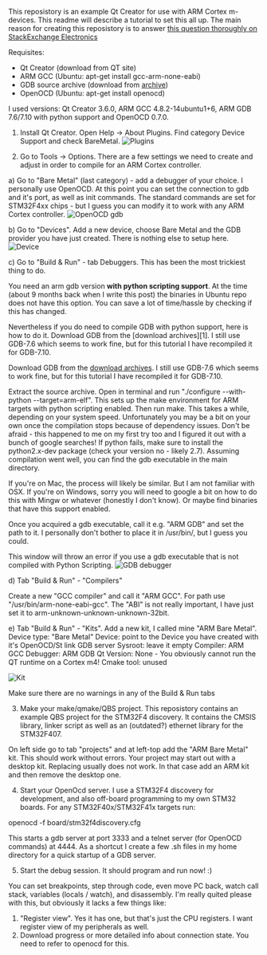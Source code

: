 This reposistory is an example Qt Creator for use with ARM Cortex m-devices. This readme will describe a tutorial to set this all up. 
The main reason for creating this reposistory is to answer [this question thoroughly on StackExchange Electronics](http://electronics.stackexchange.com/questions/212018/creating-a-qt-project-for-an-arm-stm32-microcontroller/212077#212077)

Requisites:

- Qt Creator (download from QT site)
- ARM GCC (Ubuntu: apt-get install gcc-arm-none-eabi)
- GDB source archive (download from [archive](http://ftp.gnu.org/gnu/gdb/))
- OpenOCD (Ubuntu: apt-get install openocd)

I used versions: Qt Creator 3.6.0, ARM GCC 4.8.2-14ubuntu1+6, ARM GDB 7.6/7.10 with python support and OpenOCD 0.7.0.

1) Install Qt Creator. Open Help -> About Plugins. Find category Device Support and check BareMetal.
![Plugins](https://raw.githubusercontent.com/nlhans/qt-baremetal/master/img/plugin.png)

2) Go to Tools -> Options. There are a few settings we need to create and adjust in order to compile for an ARM Cortex controller.

a) Go to "Bare Metal" (last category) - add a debugger of your choice. I personally use OpenOCD. At this point you can set the connection to gdb and it's port, as well as init commands. The standard commands are set for STM32F4xx chips - but I guess you can modify it to work with any ARM Cortex controller.
![OpenOCD gdb](https://raw.githubusercontent.com/nlhans/qt-baremetal/master/img/openocd-gdb.png)

b) Go to "Devices". Add a new device, choose Bare Metal and the GDB provider you have just created. There is nothing else to setup here.
![Device](https://raw.githubusercontent.com/nlhans/qt-baremetal/master/img/device.png)

c) Go to "Build & Run" - tab Debuggers. This has been the most trickiest thing to do.

You need an arm gdb version **with python scripting support**. At the time (about 9 months back when I write this post) the binaries in Ubuntu repo does not have this option. You can save a lot of time/hassle by checking if this has changed.

Nevertheless if you do need to compile GDB with python support, here is how to do it. Download GDB from the [download archives][1]. I still use GDB-7.6 which seems to work fine, but for this tutorial I have recompiled it for GDB-7.10.

Download GDB from the [download archives](http://ftp.gnu.org/gnu/gdb/). I still use GDB-7.6 which seems to work fine, but for this tutorial I have recompiled it for GDB-7.10.

Extract the source archive. Open in terminal and run "./configure --with-python --target=arm-elf". This sets up the make environment for ARM targets with python scripting enabled. Then run make. This takes a while, depending on your system speed. Unfortunately you may be a bit on your own once the compilation stops because of dependency issues. Don't be afraid - this happened to me on my first try too and I figured it out with a bunch of google searches!
If python fails, make sure to install the python2.x-dev package (check your version no - likely 2.7). Assuming compilation went well, you can find the gdb executable in the main directory.

If you're on Mac, the process will likely be similar. But I am not familiar with OSX.
If you're on Windows, sorry you will need to google a bit on how to do this with Mingw or whatever (honestly I don't know). Or maybe find binaries that have this support enabled.

Once you acquired a gdb executable, call it e.g. "ARM GDB" and set the path to it. I personally don't bother to place it in /usr/bin/, but I guess you could.

This window will throw an error if you use a gdb executable that is not compiled with Python Scripting.
![GDB debugger](https://raw.githubusercontent.com/nlhans/qt-baremetal/master/img/debugger.png)

d) Tab "Build & Run" - "Compilers"

Create a new "GCC compiler" and call it "ARM GCC". For path use "/usr/bin/arm-none-eabi-gcc". The "ABI" is not really important, I have just set it to arm-unknown-unknown-unknown-32bit.

e) Tab "Build & Run" - "Kits". Add a new kit, I called mine "ARM Bare Metal".
Device type: "Bare Metal"
Device: point to the Device you have created with it's OpenOCD/St link GDB server
Sysroot: leave it empty
Compiler: ARM GCC
Debugger: ARM GDB
Qt Version: None - You obviously cannot run the QT runtime on a Cortex m4!
Cmake tool: unused

![Kit](https://raw.githubusercontent.com/nlhans/qt-baremetal/master/img/kit.png)

Make sure there are no warnings in any of the Build & Run tabs

3) Make your make/qmake/QBS project. This reposistory contains an example QBS project for the STM32F4 discovery. It contains the CMSIS library, linker script as well as an (outdated?) ethernet library for the STM32F407. 

On left side go to tab "projects" and at left-top add the "ARM Bare Metal" kit. This should work without errors.
Your project may start out with a desktop kit. Replacing usually does not work. In that case add an ARM kit and then remove the desktop one.

4) Start your OpenOcd server. I use a STM32F4 discovery for development, and also off-board programming to my own STM32 boards. For any STM32F40x/STM32F41x targets run:

openocd -f board/stm32f4discovery.cfg

This starts a gdb server at port 3333 and a telnet server (for OpenOCD commands) at 4444. As a shortcut I create a few .sh files in my home directory for a quick startup of a GDB server.

5) Start the debug session. It should program and run now! :)

You can set breakpoints, step through code, even move PC back, watch call stack, variables (locals / watch), and disassembly. I'm really quited please with this, but obviously it lacks a few things like:

1) "Register view". Yes it has one, but that's just the CPU registers. I want register view of my peripherals as well.
2) Download progress or more detailed info about connection state. You need to refer to openocd for this.

